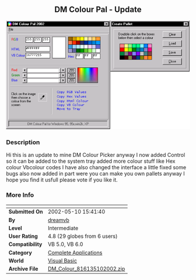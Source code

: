 ﻿<div align="center">

## DM Colour Pal \- Update

<img src="PIC20025101046495159.gif">
</div>

### Description

Hi this is an update to mine DM Colour Picker anyway I now added Control so it can be added to the system tray added more colour stuff like Hex colour Vbcolour codes I have also changed the interface a little fixed some bugs also now added in part were you can make you own pallets anyway I hope you find it usfull please vote if you like it.
 
### More Info
 


<span>             |<span>
---                |---
**Submitted On**   |2002-05-10 15:41:40
**By**             |[dreamvb](https://github.com/Planet-Source-Code/PSCIndex/blob/master/ByAuthor/dreamvb.md)
**Level**          |Intermediate
**User Rating**    |4.8 (29 globes from 6 users)
**Compatibility**  |VB 5\.0, VB 6\.0
**Category**       |[Complete Applications](https://github.com/Planet-Source-Code/PSCIndex/blob/master/ByCategory/complete-applications__1-27.md)
**World**          |[Visual Basic](https://github.com/Planet-Source-Code/PSCIndex/blob/master/ByWorld/visual-basic.md)
**Archive File**   |[DM\_Colour\_816135102002\.zip](https://github.com/Planet-Source-Code/dreamvb-dm-colour-pal-update__1-34558/archive/master.zip)








